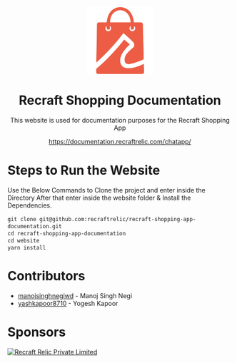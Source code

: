 [<p align="center"><img width="150" src="./website/static/img/app-logo.png"></p>](https://github.com/recraftrelic/react-native-shopping-app-boilerplate/)

<h1 align="center">Recraft Shopping Documentation</h1>

<p align="center">This website is used for documentation purposes for the Recraft Shopping App</p>

[<p align="center">https://documentation.recraftrelic.com/chatapp/</p>](https://documentation.recraftrelic.com/chatapp/)

Steps to Run the Website
=======
Use the Below Commands to Clone the project and enter inside the Directory
After that enter inside the website folder & Install the Dependencies.
```
git clone git@github.com:recraftrelic/recraft-shopping-app-documentation.git
cd recraft-shopping-app-documentation
cd website
yarn install
```

Contributors
=======
* [manojsinghnegiwd](https://github.com/manojsinghnegiwd) - Manoj Singh Negi
* [yashkapoor8710](https://github.com/yashkapoor8710) - Yogesh Kapoor

Sponsors
=======
[<img src="http://www.recraftstudio.com/images/logo.png" alt="Recraft Relic Private Limited" width="50"/>](http://www.recraftrelic.com)
